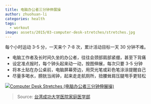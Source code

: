 ```yaml
---
title: 电脑办公者三分钟伸展操
author: zhuohuan-li
categories: health
tags:
  - workout
image: assets/2015/03-computer-desk-stretches/stretches.jpg
---
```


每个小时运动 3-5 分，一天来个 7-8 次，累计活动目标一天 30 分钟不难。

- 电脑工作者及长时间久坐的办公者，往往会颈部肩部紧绷，甚至下背痛
- 设定准点报时，每个钟头起来动一动，按图伸展，每次只要 3-5 分钟
- 将本土贴在办公桌前，电脑屏幕旁边，用荧光笔或彩色笔涂涂提醒自己
- 尽量多喝水，膀胱当闹钟，起来走走航厕所，扭腰耸肩压腿甩手更轻松

[![Computer Desk Stretches (电脑办公者三分钟伸展操)](/assets/2015/03-computer-desk-stretches/computer-desk-stretches-3-mins.jpg)](https://www.elon.edu/u/bft/wellness/wp-content/uploads/sites/753/2018/03/Computer-and-Desk-Stretches.pdf)

> Source: [台湾成功大学医院家庭医学部](http://family.hosp.ncku.edu.tw/news_n.asp?id={BAB41D54-4C43-4209-A50D-D88F030E1F0D})
